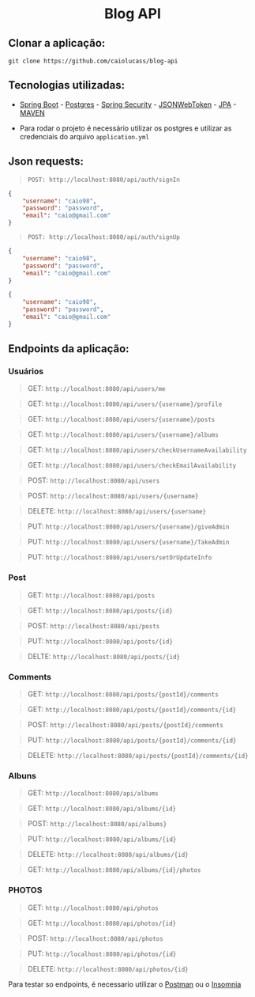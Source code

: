 <h1 align="center">Blog API</h1>

## Clonar a aplicação:

`git clone https://github.com/caiolucass/blog-api`

## Tecnologias utilizadas:

- [Spring Boot](https://spring.io/) - [Postgres](https://www.postgresql.org/) - [Spring Security](https://spring.io/projects/spring-security) - [JSONWebToken](https://jwt.io/) - [JPA](https://spring.io/projects/spring-data-jpa) - [MAVEN](https://maven.apache.org/)

- Para rodar o projeto é necessário utilizar os postgres e utilizar as credenciais do arquivo `application.yml`

## Json requests:

> `POST: http://localhost:8080/api/auth/signIn`

```json
{
	"username": "caio98",
	"password": "password",
	"email": "caio@gmail.com"
}

```

> `POST: http://localhost:8080/api/auth/signUp` 

```json
{
	"username": "caio98",
	"password": "password",
	"email": "caio@gmail.com"
}

```

```json
{
	"username": "caio98",
	"password": "password",
	"email": "caio@gmail.com"
}

```

## Endpoints da aplicação:

### Usuários

> GET: `http://localhost:8080/api/users/me`

> GET: `http://localhost:8080/api/users/{username}/profile`

> GET: `http://localhost:8080/api/users/{username}/posts`

> GET: `http://localhost:8080/api/users/{username}/albums`

> GET: `http://localhost:8080/api/users/checkUsernameAvailability`

> GET: `http://localhost:8080/api/users/checkEmailAvailability`

> POST: `http://localhost:8080/api/users`

> POST: `http://localhost:8080/api/users/{username}`

> DELETE: `http://localhost:8080/api/users/{username}`

> PUT: `http://localhost:8080/api/users/{username}/giveAdmin`

> PUT: `http://localhost:8080/api/users/{username}/TakeAdmin`

> PUT: `http://localhost:8080/api/users/setOrUpdateInfo`

### Post

> GET: `http://localhost:8080/api/posts`

> GET: `http://localhost:8080/api/posts/{id}`

> POST: `http://localhost:8080/api/posts`

> PUT: `http://localhost:8080/api/posts/{id}`

> DELTE: `http://localhost:8080/api/posts/{id}`

### Comments

> GET: `http://localhost:8080/api/posts/{postId}/comments`

> GET: `http://localhost:8080/api/posts/{postId}/comments/{id}`

> POST: `http://localhost:8080/api/posts/{postId}/comments`

> PUT: `http://localhost:8080/api/posts/{postId}/comments/{id}`

> DELETE: `http://localhost:8080/api/posts/{postId}/comments/{id}`

### Albuns

> GET: `http://localhost:8080/api/albums`

> GET: `http://localhost:8080/api/albums/{id}`

> POST: `http://localhost:8080/api/albums}`

> PUT: `http://localhost:8080/api/albums/{id}`

> DELETE: `http://localhost:8080/api/albums/{id}`

> GET: `http://localhost:8080/api/albums/{id}/photos`

### PHOTOS

> GET: `http://localhost:8080/api/photos`

> GET: `http://localhost:8080/api/photos/{id}`

> POST: `http://localhost:8080/api/photos`

> PUT: `http://localhost:8080/api/photos/{id}`

> DELETE: `http://localhost:8080/api/photos/{id}`

Para testar so endpoints, é necessario utilizar o [Postman](https://www.postman.com/) ou o [Insomnia](https://insomnia.rest/download)

